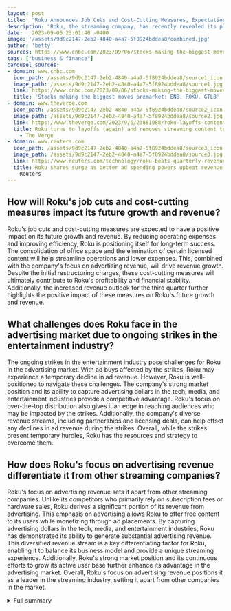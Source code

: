 ```yaml
---
layout: post
title:  "Roku Announces Job Cuts and Cost-Cutting Measures, Expectations for Strong Q3 Revenue"
description: "Roku, the streaming company, has recently revealed its plans for job cuts and cost-cutting measures. Despite the challenges posed by the entertainment industry strikes, Roku projects strong revenue for the third quarter and continues to strengthen its position in the streaming market."
date:   2023-09-06 23:01:40 -0400
image: '/assets/9d9c2147-2eb2-4840-a4a7-5f8924bddea8/combined.jpg'
author: 'betty'
sources: https://www.cnbc.com/2023/09/06/stocks-making-the-biggest-moves-premarket-enb-roku-gtlb.html https://www.theverge.com/2023/9/6/23861088/roku-layoffs-content-cost-saving https://www.reuters.com/technology/roku-beats-quarterly-revenue-estimates-2023-07-27/ https://www.tipranks.com/news/roku-nasdaqroku-soars-on-announcing-cost-cutting-measures-slashes-headcount-by-10
tags: ["business & finance"]
carousel_sources:
- domain: www.cnbc.com
  icon_path: /assets/9d9c2147-2eb2-4840-a4a7-5f8924bddea8/source1_icon.jpg
  image_path: /assets/9d9c2147-2eb2-4840-a4a7-5f8924bddea8/source1.jpg
  link: https://www.cnbc.com/2023/09/06/stocks-making-the-biggest-moves-premarket-enb-roku-gtlb.html
  title: 'Stocks making the biggest moves premarket: ENB, ROKU, GTLB'
- domain: www.theverge.com
  icon_path: /assets/9d9c2147-2eb2-4840-a4a7-5f8924bddea8/source2_icon.jpg
  image_path: /assets/9d9c2147-2eb2-4840-a4a7-5f8924bddea8/source2.jpg
  link: https://www.theverge.com/2023/9/6/23861088/roku-layoffs-content-cost-saving
  title: Roku turns to layoffs (again) and removes streaming content to cut costs
    - The Verge
- domain: www.reuters.com
  icon_path: /assets/9d9c2147-2eb2-4840-a4a7-5f8924bddea8/source3_icon.jpg
  image_path: /assets/9d9c2147-2eb2-4840-a4a7-5f8924bddea8/source3.jpg
  link: https://www.reuters.com/technology/roku-beats-quarterly-revenue-estimates-2023-07-27/
  title: Roku shares surge as better ad spending powers upbeat revenue forecast |
    Reuters
---
```


## How will Roku's job cuts and cost-cutting measures impact its future growth and revenue?
Roku's job cuts and cost-cutting measures are expected to have a positive impact on its future growth and revenue. By reducing operating expenses and improving efficiency, Roku is positioning itself for long-term success. The consolidation of office space and the elimination of certain licensed content will help streamline operations and lower expenses. This, combined with the company's focus on advertising revenue, will drive revenue growth. Despite the initial restructuring charges, these cost-cutting measures will ultimately contribute to Roku's profitability and financial stability. Additionally, the increased revenue outlook for the third quarter further highlights the positive impact of these measures on Roku's future growth and revenue.

## What challenges does Roku face in the advertising market due to ongoing strikes in the entertainment industry?
The ongoing strikes in the entertainment industry pose challenges for Roku in the advertising market. With ad buys affected by the strikes, Roku may experience a temporary decline in ad revenue. However, Roku is well-positioned to navigate these challenges. The company's strong market position and its ability to capture advertising dollars in the tech, media, and entertainment industries provide a competitive advantage. Roku's focus on over-the-top distribution also gives it an edge in reaching audiences who may be impacted by the strikes. Additionally, the company's diverse revenue streams, including partnerships and licensing deals, can help offset any declines in ad revenue during the strikes. Overall, while the strikes present temporary hurdles, Roku has the resources and strategy to overcome them.

## How does Roku's focus on advertising revenue differentiate it from other streaming companies?
Roku's focus on advertising revenue sets it apart from other streaming companies. Unlike its competitors who primarily rely on subscription fees or hardware sales, Roku derives a significant portion of its revenue from advertising. This emphasis on advertising allows Roku to offer free content to its users while monetizing through ad placements. By capturing advertising dollars in the tech, media, and entertainment industries, Roku has demonstrated its ability to generate substantial advertising revenue. This diversified revenue stream is a key differentiating factor for Roku, enabling it to balance its business model and provide a unique streaming experience. Additionally, Roku's strong market position and its continuous efforts to grow its active user base further enhance its advantage in the advertising market. Overall, Roku's focus on advertising revenue positions it as a leader in the streaming industry, setting it apart from other companies in the market.


<details>
        <summary>Full summary</summary>
<p>Roku, the streaming company, has made headlines with its recent announcement of job cuts and cost-cutting measures. The stock surged in premarket trading on Wednesday, fueled by the news of layoffs and an increased revenue outlook for the third quarter.</p>
<p>The streaming stock jumped 12.5% after announcing plans to lay off 10% of its staff. This decision marks the third round of workforce cuts in under a year. Roku aims to reduce operating expenses and improve efficiency by implementing measures such as consolidating office space, cutting back on expenses, and limiting new hires.</p>
<p>As part of the cost-cutting measures, Roku will cease using some office spaces and eliminate certain licensed content. These actions are expected to be complete by the end of the fourth quarter of fiscal 2023.</p>
<p>Roku's revenue is primarily derived from advertising, rather than hardware sales. However, the ongoing strikes in the entertainment industry have affected ad buys, posing challenges for Roku. Despite this, Roku expects a positive third-quarter revenue, with revenue projected to range between $835 million and $875 million.</p>
<p>The company's strong second-quarter results, driven by improved ad sales, have bolstered market sentiment. Roku posted market-beating results and saw its shares rise by 9%. With companies increasing ad spending and favorable consumer sentiment, Roku foresees continued growth in net revenue. The July-September period is expected to yield $815 million in net revenue, buoyed by sectors such as consumer products and health and wellness industries.</p>
<p>Roku is well-positioned in the advertising market, capitalizing on the shift from traditional linear distribution to over-the-top. By capturing advertising dollars in the tech, media, and entertainment industries, Roku's net revenue grew by 11% in the second quarter, reaching $847.2 million. The company also added 1.9 million active accounts, bringing the total to 73.5 million.</p>
<p>The consolidation of office space and the strategic review of the content portfolio are among Roku's measures to lower operating expense growth. These actions, along with other cost-cutting initiatives, aim to reduce expenses and streamline operations. Roku expects a restructuring charge of $45 million to $65 million, with the majority of charges incurred in the third quarter.</p>
<p>Amidst these changes, analysts maintain a positive outlook for Roku, with a consensus price target of $81.50 and a moderate buy consensus rating. Despite challenges in the ad spending landscape, Roku's shares have experienced an impressive 106% growth for the year.</p>
<p>Overall, Roku's announcement of layoffs and cost-cutting measures underscores its commitment to optimizing operations, reducing expenses, and driving long-term growth. The company's focus on advertising revenue and its strong market position make it a key player in the streaming industry.</p>
</details>